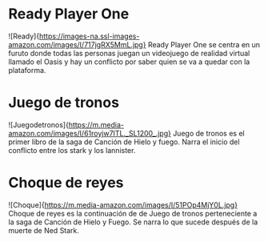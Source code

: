 # Ready Player One
![Ready]{https://images-na.ssl-images-amazon.com/images/I/717jgRX5MmL.jpg}
Ready Player One se centra en un furuto donde todas las personas juegan un videojuego de realidad virtual llamado el Oasis y hay un conflicto por saber quien se va a quedar con la plataforma.

# Juego de tronos
![Juegodetronos]{https://m.media-amazon.com/images/I/61royjw7ITL._SL1200_.jpg}
Juego de tronos es el primer libro de la saga de Canción de Hielo y fuego. Narra el inicio del conflicto entre los stark y los lannister.

# Choque de reyes
![Choque]{https://m.media-amazon.com/images/I/51POp4MjY0L.jpg}
Choque de reyes es la continuación de de Juego de tronos perteneciente a la saga de Canción de Hielo y Fuego. Se narra lo que sucede después de la muerte de Ned Stark.